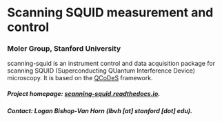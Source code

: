 # Scanning SQUID measurement and control
### Moler Group, Stanford University

scanning-squid is an instrument control and data acquisition package for scanning SQUID (Superconducting QUantum Interference Device) microscopy. It is based on the [QCoDeS](http://qcodes.github.io/Qcodes/) framework.

##### Project homepage: [scanning-squid.readthedocs.io](https://scanning-squid.readthedocs.io/en/latest/).
##### Contact: Logan Bishop-Van Horn (lbvh [at] stanford [dot] edu).
